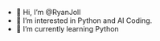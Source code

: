 - 👋 Hi, I’m @RyanJoll
- 👀 I’m interested in Python and AI Coding.
- 🌱 I’m currently learning Python

<!---
RyanJoll/RyanJoll is a ✨ special ✨ repository because its `README.md` (this file) appears on your GitHub profile.
You can click the Preview link to take a look at your changes.
--->
